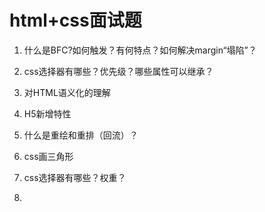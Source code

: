 # html+css面试题

1. 什么是BFC?如何触发？有何特点？如何解决margin“塌陷”？

2. css选择器有哪些？优先级？哪些属性可以继承？

3. 对HTML语义化的理解

4. H5新增特性

5. 什么是重绘和重排（回流）？

6. css画三角形

7. css选择器有哪些？权重？

8. 

    